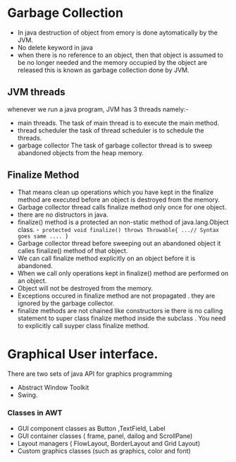 # Garbage Collection
- In java destruction of object from emory is done aytomatically by the JVM.
- No delete keyword in java
- when there is no reference to an object, then that object is assumed to be no longer needed and the memory occupied by the object are released this is known as garbage collection done by JVM.

## JVM threads
whenever we run a java program, JVM has 3 threads namely:-
- main threads.
  The task of main thread is to execute the main method.
- thread scheduler
the task of thread scheduler is to schedule the threads.
- garbage collector
The task of garbage collector thread is to sweep abandoned objects from the heap memory.

## Finalize Method
- That means clean up operations which you have kept in the finalize method are executed before an object is destroyed from the memory.
- Garbage collector thread calls finalize method only once for one object.
- there are no distructors in java.
- finalize() method is a protected an non-static method of java.lang.Object class.
-` protected void finalize() throws Throwable{
	...// Syntax goes same ....
}`
- Garbage collector thread before sweeping out an abandoned object it calles finalize() method of that object.
- We can call finalize method explicitly on an object before it is abandoned.
- When we call only operations kept in finalize() method are performed on an object.
- Object will not be destroyed from the memory.
- Exceptions occured in finalize method are not propagated . they are ignored by the garbage collector.
- finalize methods are not chained like constructors ie there is no calling statement to super class finalize method inside the subclass . You need to explicitly call suyper class finalize method.

# Graphical User interface.
There are two sets of java API for graphics programming 
- Abstract Window Toolkit
- Swing.
### Classes in AWT
- GUI component classes as Button ,TextField, Label
- GUI container classes ( frame, panel, dailog and ScrollPane)
- Layout managers ( FlowLayout, BorderLayout and Grid Layout)
- Custom graphics classes (such as graphics, color and font)

